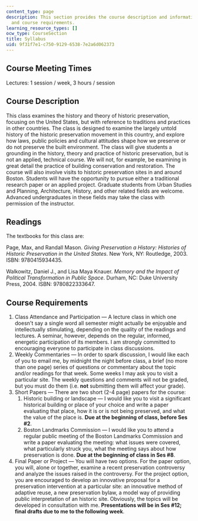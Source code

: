 ```yaml
---
content_type: page
description: This section provides the course description and information about readings
  and course requirements.
learning_resource_types: []
ocw_type: CourseSection
title: Syllabus
uid: 9f31f7e1-c750-9129-6538-7e2a6d062373
---
```


Course Meeting Times
--------------------

Lectures: 1 session / week, 3 hours / session

Course Description
------------------

This class examines the history and theory of historic preservation, focusing on the United States, but with reference to traditions and practices in other countries. The class is designed to examine the largely untold history of the historic preservation movement in this country, and explore how laws, public policies and cultural attitudes shape how we preserve or do not preserve the built environment. The class will give students a grounding in the history, theory and practice of historic preservation, but is not an applied, technical course. We will not, for example, be examining in great detail the practice of building conservation and restoration. The course will also involve visits to historic preservation sites in and around Boston. Students will have the opportunity to pursue either a traditional research paper or an applied project. Graduate students from Urban Studies and Planning, Architecture, History, and other related fields are welcome. Advanced undergraduates in these fields may take the class with permission of the instructor.

Readings
--------

The textbooks for this class are:

Page, Max, and Randall Mason. _Giving Preservation a History: Histories of Historic Preservation in the United States_. New York, NY: Routledge, 2003. ISBN: 9780415934435.

Walkowitz, Daniel J., and Lisa Maya Knauer. _Memory and the Impact of Political Transformation in Public Space_. Durham, NC: Duke University Press, 2004. ISBN: 9780822333647.

Course Requirements
-------------------

1.  Class Attendance and Participation — A lecture class in which one doesn't say a single word all semester might actually be enjoyable and intellectually stimulating, depending on the quality of the readings and lectures. A seminar, however, depends on the regular, informed, energetic participation of its members. I am strongly committed to encouraging everyone to participate in class discussions.
2.  Weekly Commentaries — In order to spark discussion, I would like each of you to email me, by midnight the night before class, a brief (no more than one page) series of questions or commentary about the topic and/or readings for that week. Some weeks I may ask you to visit a particular site. The weekly questions and comments will not be graded, but you must do them (i.e. **not** submitting them will affect your grade).
3.  Short Papers — There are two short (2-4 page) papers for the course:
    1.  Historic building or landscape — I would like you to visit a significant historical building or place of your choice and write a paper evaluating that place, how it is or is not being preserved, and what the value of the place is. **Due at the beginning of class, before Ses #2**.
    2.  Boston Landmarks Commission — I would like you to attend a regular public meeting of the Boston Landmarks Commission and write a paper evaluating the meeting: what issues were covered, what particularly struck you, what the meeting says about how preservation is done. **Due at the beginning of class in Ses #8**.
4.  Final Paper or Project — You will have two options. For the paper option, you will, alone or together, examine a recent preservation controversy and analyze the issues raised in the controversy. For the project option, you are encouraged to develop an innovative proposal for a preservation intervention at a particular site: an innovative method of adaptive reuse, a new preservation bylaw, a model way of providing public interpretation of an historic site. Obviously, the topics will be developed in consultation with me. **Presentations will be in Ses #12; final drafts due to me to the following week**.